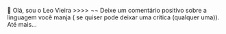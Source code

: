 👋 Olá, sou o Leo Vieira >>>>
¬¬ Deixe um comentário positivo sobre a linguagem você manja
( se quiser pode deixar uma crítica (qualquer uma)).
Até mais...
